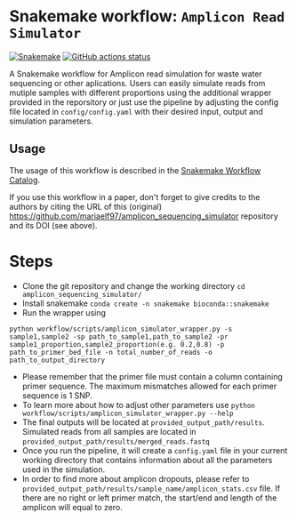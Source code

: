 # Snakemake workflow: `Amplicon Read Simulator`

[![Snakemake](https://img.shields.io/badge/snakemake-≥6.3.0-brightgreen.svg)](https://snakemake.github.io)
[![GitHub actions status](https://github.com/mariaelf97/amplicon_sequencing_simulator/workflows/Tests/badge.svg?branch=main)](https://github.com/mariaelf97/amplicon_sequencing_simulator/actions?query=branch%3Amain+workflow%3ATests)


A Snakemake workflow for Amplicon read simulation for waste water sequencing or other aplications. Users can easily simulate reads from mutiple samples with different proportions using the additional wrapper provided in the reporsitory or just use the pipeline by adjusting the config file located in `config/config.yaml` with their desired input, output and simulation parameters.


## Usage

The usage of this workflow is described in the [Snakemake Workflow Catalog](https://snakemake.github.io/snakemake-workflow-catalog/?usage=<owner>%2F<repo>).

If you use this workflow in a paper, don't forget to give credits to the authors by citing the URL of this (original) <https://github.com/mariaelf97/amplicon_sequencing_simulator> repository and its DOI (see above).

# Steps
* Clone the git repository and change the working directory `cd amplicon_sequencing_simulator/`
* Install snakemake `conda create -n snakemake bioconda::snakemake`
* Run the wrapper using
 ```
 python workflow/scripts/amplicon_simulator_wrapper.py -s sample1,sample2 -sp path_to_sample1,path_to_sample2 -pr sample1_proportion,sample2_proportion(e.g. 0.2,0.8) -p path_to_primer_bed_file -n total_number_of_reads -o path_to_output_directory
 ```
* Please remember that the primer file must contain a column containing primer sequence. The maximum mismatches allowed for each primer sequence is 1 SNP.
* To learn more about how to adjust other parameters use `python workflow/scripts/amplicon_simulator_wrapper.py --help`
* The final outputs will be located at `provided_output_path/results`. Simulated reads from all samples are located in `provided_output_path/results/merged_reads.fastq`
* Once you run the pipeline, it will create a `config.yaml` file in your current working directory that contains information about all the parameters used in the simulation.
* In order to find more about amplicon dropouts, please refer to `provided_output_path/results/sample_name/amplicon_stats.csv` file.
If there are no right or left primer match, the start/end and length of the amplicon will equal to zero.
